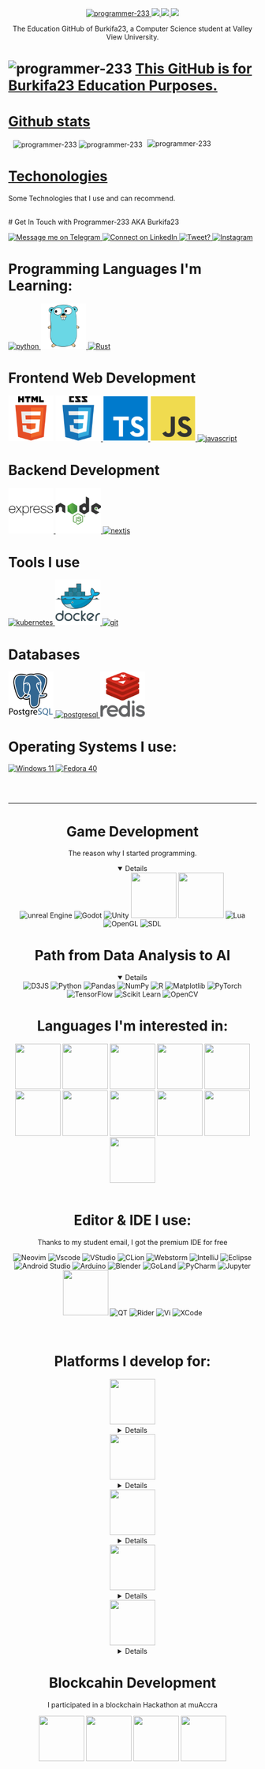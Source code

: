 
<div style="width: 100%;" align="center">
    <a target="_blank" rel="noopener noreferrer" href="https://github.com/programmer-233">
        <img src="https://img.shields.io/badge/@Programmer-233-red?logo=h&logoColor=white&style=for-the-badge" alt="programmer-233">
    </a>
    <a target="_blank" rel="noopener noreferrer" href="https://www.hannover.de">
        <img src="https://img.shields.io/badge/dynamic/json?color=green&label=Region&query=location&url=https%3A%2F%2Fapi.github.com%2Fusers%2Fprogrammer-233&style=for-the-badge" />
    </a>
    <a target="_blank" rel="noopener noreferrer" href="https://github.com/programmer-233?tab=followers">
        <img src="https://komarev.com/ghpvc/?username=programmer-233&label=Guests&color=0e75b6&style=for-the-badge" />
    </a>
    <a target="_blank" rel="noopener noreferrer" href="https://github.com/programmer-233">
        <img src="https://img.shields.io/badge/dynamic/json?color=orange&label=Followers&query=followers&suffix=x&url=https%3A%2F%2Fapi.github.com%2Fusers%2Fprogrammer-233&style=for-the-badge" />
    </a>
</div>

<div style="width: 100%;" align="center">
    <p style="width: 100%;" align="center">The Education GitHub of Burkifa23, a Computer Science student at Valley View University.</p>
    
</div>

<h1 align="left">
    <img src="https://github.com/programmer-233.png" alt="programmer-233" height="32" />
    <u>
        This GitHub is for Burkifa23 Education Purposes.
    </u>
</h1>
<h1 align="left"><u>Github stats</u></h1>

<img align="right" style="width: 44%; display: inline-block;" src="https://github-readme-stats.vercel.app/api/top-langs?username=programmer-233&show_icons=true&locale=en&layout=compact&theme=onedark" alt="programmer-233" />




<p align="center" style="width: 100%;">
    <span style="width: 100%;">
        <img align="center" style="width: 49%;" src="https://github-readme-streak-stats.herokuapp.com/?user=programmer-233&theme=onedark" alt="programmer-233" />
        <img align="center" style="width: 49%;" src="https://github-readme-stats.vercel.app/api?username=programmer-233&show_icons=true&locale=en&theme=onedark" alt="programmer-233" />
    </span>
</p>


<h1 align="left"><u>Techonologies</u></h1>

Some Technologies that I use and can recommend.

<br>
# Get In Touch with Programmer-233 AKA Burkifa23

<p aligned="center">
    <a href="https://telegram.me/Burkifa23">
        <img src="https://img.icons8.com/?size=100&id=F4ZPUh2Mk5tk&format=png&color=000000" height="64" width="64" alt="Message me on Telegram" />
    </a>     
    <a href="www.linkedin.com/in/frank-kwizera-mugwaneza">
        <img src="https://cdn.jsdelivr.net/gh/devicons/devicon@latest/icons/linkedin/linkedin-original.svg" height="64" width="64" alt="Connect on LinkedIn"/>
    </a>
    <a href="https://x.com/burkifa23">
        <img src="https://cdn.jsdelivr.net/gh/devicons/devicon@latest/icons/twitter/twitter-original.svg" height="64" width="64" alt="Tweet?"/>
    </a>
    <a href="https://www.instagram.com/frank.2.played_it/">
        <img src='https://img.icons8.com/?size=100&id=32309&format=png&color=000000' height="64" width="64" alt="Instagram" />
    </a>
</p>


# Programming Languages I'm Learning:
<p>    
    <a href="https://python.org" target="_blank">
    <img src="https://cdn.jsdelivr.net/gh/devicons/devicon@latest/icons/python/python-original-wordmark.svg" alt="python"
    width="92" height="92" />
    </a>
    <a href="https://golang.org" target="_blank">
    <img src="https://raw.githubusercontent.com/devicons/devicon/master/icons/go/go-original.svg" alt="go"
    width="92" height="92" />
    </a>
    <a href="https://www.rust-lang.org/" target="_blank">
    <img src="https://cdn.jsdelivr.net/gh/devicons/devicon@latest/icons/rust/rust-original.svg"
           alt="Rust" width="92" height="92" />
    </a>

</p>

# Frontend Web Development
<p align="left>
    <a href="https://www.w3.org/html/" target="_blank">
    <img src="https://raw.githubusercontent.com/devicons/devicon/master/icons/html5/html5-original-wordmark.svg"
    alt="html5" width="92" height="92" />
    </a>
    <a href="https://www.w3schools.com/css/" target="_blank">
    <img src="https://raw.githubusercontent.com/devicons/devicon/master/icons/css3/css3-original-wordmark.svg"
    alt="css3" width="92" height="92" />
    </a>
    <a href="https://www.typescriptlang.org/" target="_blank">
    <img src="https://raw.githubusercontent.com/devicons/devicon/master/icons/typescript/typescript-original.svg"
    alt="typescript" width="92" height="92" />
    </a>
    <a href="https://developer.mozilla.org/en-US/docs/Web/JavaScript" target="_blank">
    <img src="https://raw.githubusercontent.com/devicons/devicon/master/icons/javascript/javascript-original.svg"
    alt="javascript" width="92" height="92" />
    </a>
    <a href="https://developer.mozilla.org/en-US/docs/Web/JavaScript" target="_blank">
    <img src="https://cdn.jsdelivr.net/gh/devicons/devicon@latest/icons/react/react-original.svg"          
    alt="javascript" width="92" height="92" />
    </a>
</p>

# Backend Development
<p align="left">
    <a href="https://expressjs.com" target="_blank">
    <img src="https://raw.githubusercontent.com/devicons/devicon/master/icons/express/express-original-wordmark.svg"
    alt="express" width="92" height="92" />
    </a>
    <a href="https://nodejs.org" target="_blank">
    <img src="https://raw.githubusercontent.com/devicons/devicon/master/icons/nodejs/nodejs-original-wordmark.svg"
    alt="nodejs" width="92" height="92" />
    </a>
    <a href="https://nodejs.org" target="_blank">
    <img src="https://cdn.jsdelivr.net/gh/devicons/devicon@latest/icons/nextjs/nextjs-original-wordmark.svg"          
    alt="nextjs" width="92" height="92" />
    </a>
</p>

# Tools I use
<p align='left'>
    <a href="https://kubernetes.io" target="_blank">
    <img src="https://www.vectorlogo.zone/logos/kubernetes/kubernetes-icon.svg" alt="kubernetes" width="92"
    height="92" />
    </a>
    <a href="https://www.docker.com/" target="_blank">
    <img src="https://raw.githubusercontent.com/devicons/devicon/master/icons/docker/docker-original-wordmark.svg"
    alt="docker" width="92" height="92" />
    </a>
    <a href="https://git-scm.com/" target="_blank">
    <img src="https://www.vectorlogo.zone/logos/git-scm/git-scm-icon.svg" alt="git" width="92" height="92" />
    </a>
</p>  

# Databases
<p>    
    <a href="https://www.postgresql.org" target="_blank">
    <img src="https://raw.githubusercontent.com/devicons/devicon/master/icons/postgresql/postgresql-original-wordmark.svg"
    alt="postgresql" width="92" height="92" />
    </a>
    <a href="https://www.mysql.com/" target="_blank">
    <img src="https://cdn.jsdelivr.net/gh/devicons/devicon@latest/icons/mysql/mysql-original-wordmark.svg"
              alt="postgresql" width="92" height="92" />
    </a>
    <a href="https://redis.io" target="_blank">
    <img src="https://raw.githubusercontent.com/devicons/devicon/master/icons/redis/redis-original-wordmark.svg"
    alt="redis" width="92" height="92" />
    </a>
</p>


# Operating Systems I use:
<p>
    <a href="https://www.linux.org/" target="_blank">
    <img src="https://cdn.jsdelivr.net/gh/devicons/devicon@latest/icons/windows11/windows11-original-wordmark.svg"          
          alt="Windows 11"
    width="92" height="92" />
    </a>
    <a href="https://fedoraproject.org/" target="_blank">
    <img src="https://cdn.jsdelivr.net/gh/devicons/devicon@latest/icons/fedora/fedora-original.svg"
           alt="Fedora 40"
    width="92" height="92" />
    </a>
</p>

<!--
<h1 align="left"><u>Contact me</u></h1>
<table>
    <tbody>
        <tr>
            <td width="92px">
                <img align="center" src=https://img.icons8.com/?size=100&id=F4ZPUh2Mk5tk&format=png&color=000000 height="64" width="64" alt="D" />
            </td>
            <td width="100px" align="center"><a href="https://telegram.me/Burkifa23" target="blank">Telegram<br><i>(Burkifa23)</i></a></td>
            <td>You can reach me here.</td>
        </tr>
        <tr>
            <td width="92px">
                <img align='center' src='https://img.icons8.com/?size=100&id=32309&format=png&color=000000' height="64" width="64" alt="D" />
            </td>
            <td width="100px" align="center"><a href="https://www.instagram.com/frank.2.played_it/" target="blank">Instagram<br><i>(frank.2.played_it)</i></a></td>
            <td>Or here also reach me here.</td>
        </tr>
    </tbody>
</table>
-->



<br><br>
<hr>

<div align="center">
        <h1><b>Game Development</b></h1>
        <p>The reason why I started programming.</p>
            <details open="">
                <img src="https://cdn.jsdelivr.net/gh/devicons/devicon@latest/icons/unrealengine/unrealengine-original-wordmark.svg" height="92" width="92" alt="unreal Engine"/>
                <img src="https://cdn.jsdelivr.net/gh/devicons/devicon@latest/icons/godot/godot-original-wordmark.svg" height="92" width="92" alt="Godot"/>
                <img src="https://cdn.jsdelivr.net/gh/devicons/devicon@latest/icons/unity/unity-original-wordmark.svg" height="92" width="92" alt="Unity"/>
                <img src="https://cdn.jsdelivr.net/gh/devicons/devicon@latest/icons/cplusplus/cplusplus-original.svg" height="92" width="92"/>
                <img src="https://cdn.jsdelivr.net/gh/devicons/devicon@latest/icons/csharp/csharp-original.svg" height="92" width="92"/>          
                <img src="https://cdn.jsdelivr.net/gh/devicons/devicon@latest/icons/lua/lua-original.svg" height="92" width="92" alt="Lua"/>
                <img src="https://cdn.jsdelivr.net/gh/devicons/devicon@latest/icons/opengl/opengl-plain.svg" height="92" width="92" alt="OpenGL"/>
                <img src="https://cdn.jsdelivr.net/gh/devicons/devicon@latest/icons/sdl/sdl-original.svg" height="92" width="92" alt="SDL"/>    
            </details>
    </div>
    <div align="center">
        <h1><b>Path from Data Analysis to AI</b></h1>
        <details open="">  
            <img src="https://cdn.jsdelivr.net/gh/devicons/devicon@latest/icons/d3js/d3js-original.svg" height="92" width="92" alt="D3JS"/>
            <img src="https://cdn.jsdelivr.net/gh/devicons/devicon@latest/icons/python/python-original-wordmark.svg" height="92" width="92" alt="Python"/>
            <img src="https://cdn.jsdelivr.net/gh/devicons/devicon@latest/icons/pandas/pandas-original-wordmark.svg" height="92" width="92" alt="Pandas"/>  
            <img src="https://cdn.jsdelivr.net/gh/devicons/devicon@latest/icons/numpy/numpy-original-wordmark.svg" height="92" width="92" alt="NumPy"/>
            <img src="https://cdn.jsdelivr.net/gh/devicons/devicon@latest/icons/r/r-original.svg" height="92" width="92" alt="R"/> 
            <img src="https://cdn.jsdelivr.net/gh/devicons/devicon@latest/icons/matplotlib/matplotlib-original.svg" height="92" width="92"alt="Matplotlib"/>
            <img src="https://cdn.jsdelivr.net/gh/devicons/devicon@latest/icons/pytorch/pytorch-original-wordmark.svg" height="92" width="92" alt="PyTorch"/>
            <img src="https://cdn.jsdelivr.net/gh/devicons/devicon@latest/icons/tensorflow/tensorflow-original-wordmark.svg" height="92" width="92" alt="TensorFlow"/>
            <img src="https://cdn.jsdelivr.net/gh/devicons/devicon@latest/icons/scikitlearn/scikitlearn-original.svg" height="92" width="92" alt="Scikit Learn"/>
            <img src="https://cdn.jsdelivr.net/gh/devicons/devicon@latest/icons/opencv/opencv-original-wordmark.svg" height="92" width="92" alt="OpenCV"/>
        </details>
    </div>  
    <div align="center">
        <h1>Languages I'm interested in:</h1>
        <img src="https://cdn.jsdelivr.net/gh/devicons/devicon@latest/icons/python/python-original-wordmark.svg" height="92" width="92"/>
        <img src="https://cdn.jsdelivr.net/gh/devicons/devicon@latest/icons/java/java-original-wordmark.svg" height="92" width="92"/>                    
        <img src="https://cdn.jsdelivr.net/gh/devicons/devicon@latest/icons/cplusplus/cplusplus-original.svg" height="92" width="92"/>
        <img src="https://cdn.jsdelivr.net/gh/devicons/devicon@latest/icons/go/go-original-wordmark.svg" height="92" width="92"/>          
        <img src="https://cdn.jsdelivr.net/gh/devicons/devicon@latest/icons/c/c-original.svg" height="92" width="92"/>
        <img src="https://cdn.jsdelivr.net/gh/devicons/devicon@latest/icons/nim/nim-original-wordmark.svg" height="92" width="92"/>
        <img src="https://cdn.jsdelivr.net/gh/devicons/devicon@latest/icons/rust/rust-original.svg" height="92" width="92"/>
        <img src="https://cdn.jsdelivr.net/gh/devicons/devicon@latest/icons/zig/zig-original-wordmark.svg" height="92" width="92"/>
        <img src="https://cdn.jsdelivr.net/gh/devicons/devicon@latest/icons/fortran/fortran-original.svg" height="92" width="92"/>
        <img src="https://cdn.jsdelivr.net/gh/devicons/devicon@latest/icons/r/r-original.svg" height="92" width="92"/>
        <img src="https://cdn.jsdelivr.net/gh/devicons/devicon@latest/icons/scala/scala-original-wordmark.svg" height="92" width="92"/>
    </div>
    <br>
    <div align="center">
        <h1>Editor & IDE I use:</h1>
        <p>Thanks to my student email, I got the premium IDE for free</p>
        <img src="https://cdn.jsdelivr.net/gh/devicons/devicon@latest/icons/neovim/neovim-original-wordmark.svg" height="92" width="92" alt="Neovim"/>
        <img src="https://cdn.jsdelivr.net/gh/devicons/devicon@latest/icons/vscode/vscode-original-wordmark.svg" height="92" width="92" alt="Vscode"/>
        <img src="https://cdn.jsdelivr.net/gh/devicons/devicon@latest/icons/visualstudio/visualstudio-original.svg" height="92" width="92" alt="VStudio"/>
        <img src="https://cdn.jsdelivr.net/gh/devicons/devicon@latest/icons/clion/clion-original.svg" height="92" width="92" alt="CLion"/>
        <img src="https://cdn.jsdelivr.net/gh/devicons/devicon@latest/icons/webstorm/webstorm-original.svg" height="92" width="92" alt="Webstorm"/>
        <img src="https://cdn.jsdelivr.net/gh/devicons/devicon@latest/icons/intellij/intellij-original.svg" height="92" width="92" alt="IntelliJ"/>
        <img src="https://cdn.jsdelivr.net/gh/devicons/devicon@latest/icons/eclipse/eclipse-original-wordmark.svg" height="92" width="92" alt="Eclipse"/>
        <img src="https://cdn.jsdelivr.net/gh/devicons/devicon@latest/icons/androidstudio/androidstudio-original-wordmark.svg" height="92" width="92" alt="Android Studio"/>
        <img src="https://cdn.jsdelivr.net/gh/devicons/devicon@latest/icons/arduino/arduino-original-wordmark.svg" height="92" width="92" alt="Arduino"/>
        <img src="https://cdn.jsdelivr.net/gh/devicons/devicon@latest/icons/blender/blender-original-wordmark.svg" height="92" width="92" alt="Blender"/>
        <img src="https://cdn.jsdelivr.net/gh/devicons/devicon@latest/icons/goland/goland-original.svg" height="92" width="92" alt="GoLand"/>
        <img src="https://cdn.jsdelivr.net/gh/devicons/devicon@latest/icons/pycharm/pycharm-original.svg" height="92" width="92" alt="PyCharm"/>
        <img src="https://cdn.jsdelivr.net/gh/devicons/devicon@latest/icons/jupyter/jupyter-original-wordmark.svg" width="92" alt="Jupyter"/>  
        <img src="https://cdn.jsdelivr.net/gh/devicons/devicon@latest/icons/anaconda/anaconda-original-wordmark.svg" height="92" width="92"/>          
        <img src="https://cdn.jsdelivr.net/gh/devicons/devicon@latest/icons/qt/qt-original.svg" height="92" width="92" alt="QT"/>
        <img src="https://cdn.jsdelivr.net/gh/devicons/devicon@latest/icons/rider/rider-original.svg" height="92" width="92" alt="Rider"/>
        <img src="https://cdn.jsdelivr.net/gh/devicons/devicon@latest/icons/vim/vim-original.svg" height="92" width="92" alt="Vi"/>
        <img src="https://cdn.jsdelivr.net/gh/devicons/devicon@latest/icons/xcode/xcode-original.svg" height="92" width="92" alt="XCode"/>
    </div>
    <br>
    <br>
    <div align="center">
        <h1>Platforms I develop for:</h1>
            <img src="https://img.icons8.com/?size=100&id=1349&format=png&color=000000" height="92" width="92"/>
            <details closed="">            
                <img src="https://cdn.jsdelivr.net/gh/devicons/devicon@latest/icons/wordpress/wordpress-original.svg" height="92" width="92"/>          
                <img src="https://cdn.jsdelivr.net/gh/devicons/devicon@latest/icons/figma/figma-original.svg" height="92" width="92"/>                     
                <img src="https://cdn.jsdelivr.net/gh/devicons/devicon@latest/icons/html5/html5-original-wordmark.svg" height="92" width="92"/>
                <img src="https://cdn.jsdelivr.net/gh/devicons/devicon@latest/icons/css3/css3-original-wordmark.svg" height="92" width="92"/>              
                <img src="https://cdn.jsdelivr.net/gh/devicons/devicon@latest/icons/bootstrap/bootstrap-original-wordmark.svg" height="92" width="92"/>
                <img src="https://cdn.jsdelivr.net/gh/devicons/devicon@latest/icons/javascript/javascript-original.svg" height="92" width="92"/>
                <img src="https://cdn.jsdelivr.net/gh/devicons/devicon@latest/icons/jquery/jquery-original-wordmark.svg" height="92" width="92"/>
                <img src="https://cdn.jsdelivr.net/gh/devicons/devicon@latest/icons/nodejs/nodejs-original-wordmark.svg" height="92" width="92"/>
                <img src="https://cdn.jsdelivr.net/gh/devicons/devicon@latest/icons/npm/npm-original-wordmark.svg" height="92" width="92"/>
                <img src="https://cdn.jsdelivr.net/gh/devicons/devicon@latest/icons/react/react-original-wordmark.svg" height="92" width="92"/>
                <img src="https://cdn.jsdelivr.net/gh/devicons/devicon@latest/icons/redux/redux-original.svg" height="92" width="92"/>
                <img src="https://cdn.jsdelivr.net/gh/devicons/devicon@latest/icons/redis/redis-original-wordmark.svg" height="92" width="92"/>
                <img src="https://cdn.jsdelivr.net/gh/devicons/devicon@latest/icons/tailwindcss/tailwindcss-original-wordmark.svg" height="92" width="92"/>
                <img src="https://cdn.jsdelivr.net/gh/devicons/devicon@latest/icons/nextjs/nextjs-original-wordmark.svg" height="92" width="92"/>
                <img src="https://cdn.jsdelivr.net/gh/devicons/devicon@latest/icons/mongodb/mongodb-original-wordmark.svg" height="92" width="92"/>
                <img src="https://cdn.jsdelivr.net/gh/devicons/devicon@latest/icons/express/express-original-wordmark.svg" height="92" width="92"/>
                <img src="https://cdn.jsdelivr.net/gh/devicons/devicon@latest/icons/vercel/vercel-original-wordmark.svg" height="92" width="92"/>
                <img src="https://cdn.jsdelivr.net/gh/devicons/devicon@latest/icons/typescript/typescript-original.svg" height="92" width="92"/>
                <img src="https://cdn.jsdelivr.net/gh/devicons/devicon@latest/icons/adonisjs/adonisjs-original.svg" height="92" width="92"/>
                <img src="https://cdn.jsdelivr.net/gh/devicons/devicon@latest/icons/angular/angular-original-wordmark.svg" height="92" width="92"/>
                <img src="https://cdn.jsdelivr.net/gh/devicons/devicon@latest/icons/vuejs/vuejs-original-wordmark.svg" height="92" width="92"/>
                <img src="https://cdn.jsdelivr.net/gh/devicons/devicon@latest/icons/nuxtjs/nuxtjs-original-wordmark.svg" height="92" width="92"/>
                <img src="https://cdn.jsdelivr.net/gh/devicons/devicon@latest/icons/svelte/svelte-original.svg" height="92" width="92"/>
                <img src="https://cdn.jsdelivr.net/gh/devicons/devicon@latest/icons/backbonejs/backbonejs-original-wordmark.svg" height="92" width="92"/>
                <img src="https://cdn.jsdelivr.net/gh/devicons/devicon@latest/icons/bun/bun-original.svg" height="92" width="92"/>
                <img src="https://cdn.jsdelivr.net/gh/devicons/devicon@latest/icons/denojs/denojs-original-wordmark.svg" height="92" width="92"/>          
                <img src="https://cdn.jsdelivr.net/gh/devicons/devicon@latest/icons/eslint/eslint-original-wordmark.svg" height="92" width="92"/>  
                <img src="https://cdn.jsdelivr.net/gh/devicons/devicon@latest/icons/vitejs/vitejs-original.svg" height="92" width="92"/>                    
                <img src="https://cdn.jsdelivr.net/gh/devicons/devicon@latest/icons/qwik/qwik-original-wordmark.svg" height="92" width="92"/>          
                <img src="https://cdn.jsdelivr.net/gh/devicons/devicon@latest/icons/solidjs/solidjs-original.svg" height="92" width="92"/>          
                <img src="https://cdn.jsdelivr.net/gh/devicons/devicon@latest/icons/gatsby/gatsby-original-wordmark.svg" height="92" width="92"/>          
                <img src="https://cdn.jsdelivr.net/gh/devicons/devicon@latest/icons/sentry/sentry-original-wordmark.svg" height="92" width="92"/>          
                <img src="https://cdn.jsdelivr.net/gh/devicons/devicon@latest/icons/sanity/sanity-original.svg" height="92" width="92"/>          
                <img src="https://cdn.jsdelivr.net/gh/devicons/devicon@latest/icons/ruby/ruby-original-wordmark.svg" height="92" width="92"/>
                <img src="https://cdn.jsdelivr.net/gh/devicons/devicon@latest/icons/rails/rails-original-wordmark.svg" height="92" width="92"/>          
                <img src="https://cdn.jsdelivr.net/gh/devicons/devicon@latest/icons/d3js/d3js-original.svg" height="92" width="92"/>          
                <img src="https://cdn.jsdelivr.net/gh/devicons/devicon@latest/icons/threejs/threejs-original.svg" height="92" width="92"/>  
                <img src="https://cdn.jsdelivr.net/gh/devicons/devicon@latest/icons/p5js/p5js-original.svg" height="92" width="92"/>                    
                <img src="https://cdn.jsdelivr.net/gh/devicons/devicon@latest/icons/postman/postman-original.svg" height="92" width="92"/>          
                <img src="https://cdn.jsdelivr.net/gh/devicons/devicon@latest/icons/wasm/wasm-original-wordmark.svg" height="92" width="92"/>  
                <img src="https://cdn.jsdelivr.net/gh/devicons/devicon@latest/icons/rust/rust-original.svg" height="92" width="92"/>  
                <img src="https://cdn.jsdelivr.net/gh/devicons/devicon@latest/icons/go/go-original-wordmark.svg" height="92" width="92"/>          
                <img src="https://cdn.jsdelivr.net/gh/devicons/devicon@latest/icons/csharp/csharp-original.svg" height="92" width="92"/>          
                <img src="https://cdn.jsdelivr.net/gh/devicons/devicon@latest/icons/dot-net/dot-net-original-wordmark.svg" height="92" width="92"/>          
                <img src="https://cdn.jsdelivr.net/gh/devicons/devicon@latest/icons/blazor/blazor-original.svg" height="92" width="92"/>                   
                <img src="https://cdn.jsdelivr.net/gh/devicons/devicon@latest/icons/python/python-original-wordmark.svg" height="92" width="92"/>
                <img src="https://cdn.jsdelivr.net/gh/devicons/devicon@latest/icons/streamlit/streamlit-original-wordmark.svg" height="92" width="92"/>  
                <img src="https://cdn.jsdelivr.net/gh/devicons/devicon@latest/icons/flask/flask-original-wordmark.svg" height="92" width="92"/>  
                <img src="https://cdn.jsdelivr.net/gh/devicons/devicon@latest/icons/django/django-plain-wordmark.svg" height="92" width="92"/>                    
                <img src="https://cdn.jsdelivr.net/gh/devicons/devicon@latest/icons/php/php-original.svg" height="92" width="92"/>          
                <img src="https://cdn.jsdelivr.net/gh/devicons/devicon@latest/icons/laravel/laravel-original-wordmark.svg" height="92" width="92"/>                    
                <img src="https://cdn.jsdelivr.net/gh/devicons/devicon@latest/icons/firebase/firebase-original-wordmark.svg" height="92" width="92"/>          
                <img src="https://cdn.jsdelivr.net/gh/devicons/devicon@latest/icons/supabase/supabase-original.svg" height="92" width="92"/>          
                <img src="https://cdn.jsdelivr.net/gh/devicons/devicon@latest/icons/socketio/socketio-original-wordmark.svg" height="92" width="92"/>                                
                <img src="https://cdn.jsdelivr.net/gh/devicons/devicon@latest/icons/prisma/prisma-original-wordmark.svg" height="92" width="92"/>                      
                <img src="https://cdn.jsdelivr.net/gh/devicons/devicon@latest/icons/java/java-original-wordmark.svg" height="92" width="92"/>                    
                <img src="https://cdn.jsdelivr.net/gh/devicons/devicon@latest/icons/spring/spring-original-wordmark.svg" height="92" width="92"/>  
                <img src="https://cdn.jsdelivr.net/gh/devicons/devicon@latest/icons/mysql/mysql-original-wordmark.svg" height="92" width="92"/>          
                <img src="https://cdn.jsdelivr.net/gh/devicons/devicon@latest/icons/microsoftsqlserver/microsoftsqlserver-original-wordmark.svg" height="92" width="92"/>            
                <img src="https://cdn.jsdelivr.net/gh/devicons/devicon@latest/icons/json/json-original.svg" height="92" width="92"/>  
                <img src="https://cdn.jsdelivr.net/gh/devicons/devicon@latest/icons/graphql/graphql-plain-wordmark.svg" height="92" width="92"/>                    
                <img src="https://cdn.jsdelivr.net/gh/devicons/devicon@latest/icons/neo4j/neo4j-original-wordmark.svg" height="92" width="92"/>                                         
            </details>
            <img src="https://cdn.jsdelivr.net/gh/devicons/devicon@latest/icons/android/android-plain-wordmark.svg" height="92" width="92"/>
                <details closed="">
                    <img src="https://cdn.jsdelivr.net/gh/devicons/devicon@latest/icons/java/java-original-wordmark.svg" height="92" width="92"/>                    
                    <img src="https://cdn.jsdelivr.net/gh/devicons/devicon@latest/icons/figma/figma-original.svg" height="92" width="92"/>
                    <img src="https://cdn.jsdelivr.net/gh/devicons/devicon@latest/icons/xml/xml-original.svg" height="92" width="92"/>          
                    <img src="https://cdn.jsdelivr.net/gh/devicons/devicon@latest/icons/groovy/groovy-original.svg" height="92" width="92"/>                  
                    <img src="https://cdn.jsdelivr.net/gh/devicons/devicon@latest/icons/gradle/gradle-original-wordmark.svg" height="92" width="92"/>                            
                    <img src="https://cdn.jsdelivr.net/gh/devicons/devicon@latest/icons/jetpackcompose/jetpackcompose-original.svg" height="92" width="92"/>                          
                    <img src="https://cdn.jsdelivr.net/gh/devicons/devicon@latest/icons/kotlin/kotlin-original.svg" height="92" width="92"/>                            
                    <img src="https://cdn.jsdelivr.net/gh/devicons/devicon@latest/icons/ktor/ktor-original-wordmark.svg" height="92" width="92"/>          
                    <img src="https://cdn.jsdelivr.net/gh/devicons/devicon@latest/icons/dart/dart-original-wordmark.svg" height="92" width="92"/>                                    
                    <img src="https://cdn.jsdelivr.net/gh/devicons/devicon@latest/icons/flutter/flutter-original.svg" height="92" width="92"/>                                    
                    <img src="https://cdn.jsdelivr.net/gh/devicons/devicon@latest/icons/react/react-original.svg" height="92" width="92"/>                  
                    <img src="https://cdn.jsdelivr.net/gh/devicons/devicon@latest/icons/sqlite/sqlite-original-wordmark.svg" height="92" width="92"/>          
                    <img src="https://cdn.jsdelivr.net/gh/devicons/devicon@latest/icons/firebase/firebase-original-wordmark.svg" height="92" width="92"/>
                    <img src="https://cdn.jsdelivr.net/gh/devicons/devicon@latest/icons/mysql/mysql-original-wordmark.svg" height="92" width="92"/>
                    <img src="https://cdn.jsdelivr.net/gh/devicons/devicon@latest/icons/postgresql/postgresql-original-wordmark.svg" height="92" width="92"/>          
                    <img src="https://cdn.jsdelivr.net/gh/devicons/devicon@latest/icons/supabase/supabase-original-wordmark.svg" height="92" width="92"/>                  
                    <img src="https://cdn.jsdelivr.net/gh/devicons/devicon@latest/icons/unity/unity-original-wordmark.svg" height="92" width="92"/>          
                </details>
            <img src="https://cdn.jsdelivr.net/gh/devicons/devicon@latest/icons/windows11/windows11-original.svg" height="92" width="92"/>
                    <details closed="">
                        <img src="https://cdn.jsdelivr.net/gh/devicons/devicon@latest/icons/cplusplus/cplusplus-original.svg" height="92" width="92"/>
                        <img src="https://cdn.jsdelivr.net/gh/devicons/devicon@latest/icons/c/c-original.svg" height="92" width="92"/>
                        <img src="https://cdn.jsdelivr.net/gh/devicons/devicon@latest/icons/qt/qt-original.svg" height="92" width="92" alt="QT"/>
                        <img src="https://cdn.jsdelivr.net/gh/devicons/devicon@latest/icons/nim/nim-original-wordmark.svg" height="92" width="92"/>
                        <img src="https://cdn.jsdelivr.net/gh/devicons/devicon@latest/icons/rust/rust-original.svg" height="92" width="92"/>                        
                        <img src="https://cdn.jsdelivr.net/gh/devicons/devicon@latest/icons/tauri/tauri-original-wordmark.svg" height="92" width="92"/>          
                        <img src="https://cdn.jsdelivr.net/gh/devicons/devicon@latest/icons/zig/zig-original-wordmark.svg" height="92" width="92"/>
                        <img src="https://cdn.jsdelivr.net/gh/devicons/devicon@latest/icons/python/python-original-wordmark.svg" height="92" width="92"/>
                        <img src="https://cdn.jsdelivr.net/gh/devicons/devicon@latest/icons/streamlit/streamlit-original-wordmark.svg" height="92" width="92"/>  
                        <img src="https://cdn.jsdelivr.net/gh/devicons/devicon@latest/icons/dart/dart-original-wordmark.svg" height="92" width="92"/>
                        <img src="https://cdn.jsdelivr.net/gh/devicons/devicon@latest/icons/flutter/flutter-original.svg" height="92" width="92"/>
                        <img src="https://cdn.jsdelivr.net/gh/devicons/devicon@latest/icons/electron/electron-original.svg" height="92" width="92"/>
                        <img src="https://cdn.jsdelivr.net/gh/devicons/devicon@latest/icons/react/react-original.svg" height="92" width="92"/>          
                        <img src="https://cdn.jsdelivr.net/gh/devicons/devicon@latest/icons/sqlite/sqlite-original-wordmark.svg" height="92" width="92"/>          
                        <img src="https://cdn.jsdelivr.net/gh/devicons/devicon@latest/icons/firebase/firebase-original-wordmark.svg" height="92" width="92"/>
                        <img src="https://cdn.jsdelivr.net/gh/devicons/devicon@latest/icons/postgresql/postgresql-original-wordmark.svg" height="92" width="92"/>          
                        <img src="https://cdn.jsdelivr.net/gh/devicons/devicon@latest/icons/supabase/supabase-original-wordmark.svg" height="92" width="92"/>                        
                        <img src="https://cdn.jsdelivr.net/gh/devicons/devicon@latest/icons/microsoftsqlserver/microsoftsqlserver-original-wordmark.svg" height="92" width="92"/>          
                        <img src="https://cdn.jsdelivr.net/gh/devicons/devicon@latest/icons/mysql/mysql-original-wordmark.svg" height="92" width="92"/>
                </details>
            <img src="https://cdn.jsdelivr.net/gh/devicons/devicon@latest/icons/apple/apple-original.svg" height="92" width="92"/>
                <details closed="">
                    <img src="https://cdn.jsdelivr.net/gh/devicons/devicon@latest/icons/swift/swift-original-wordmark.svg" height="92" width="92"/>
                    <img src="https://cdn.jsdelivr.net/gh/devicons/devicon@latest/icons/dart/dart-original-wordmark.svg" height="92" width="92"/>
                    <img src="https://cdn.jsdelivr.net/gh/devicons/devicon@latest/icons/flutter/flutter-original.svg" height="92" width="92"/>
                    <img src="https://cdn.jsdelivr.net/gh/devicons/devicon@latest/icons/electron/electron-original.svg" height="92" width="92"/>
                    <img src="https://cdn.jsdelivr.net/gh/devicons/devicon@latest/icons/react/react-original.svg" height="92" width="92"/>          
                    <img src="https://cdn.jsdelivr.net/gh/devicons/devicon@latest/icons/sqlite/sqlite-original-wordmark.svg" height="92" width="92"/>          
                    <img src="https://cdn.jsdelivr.net/gh/devicons/devicon@latest/icons/firebase/firebase-original-wordmark.svg" height="92" width="92"/>                                    
                    <img src="https://cdn.jsdelivr.net/gh/devicons/devicon@latest/icons/postgresql/postgresql-original-wordmark.svg" height="92" width="92"/>
                    <img src="https://cdn.jsdelivr.net/gh/devicons/devicon@latest/icons/mysql/mysql-original-wordmark.svg" height="92" width="92"/>
                    <img src="https://cdn.jsdelivr.net/gh/devicons/devicon@latest/icons/supabase/supabase-original-wordmark.svg" height="92" width="92"/>                  
                </details>
            <img src="https://cdn.jsdelivr.net/gh/devicons/devicon@latest/icons/linux/linux-original.svg" height="92" width="92"/>
                <details closed="">
                        <img src="https://cdn.jsdelivr.net/gh/devicons/devicon@latest/icons/cplusplus/cplusplus-original.svg" height="92" width="92"/>
                        <img src="https://cdn.jsdelivr.net/gh/devicons/devicon@latest/icons/c/c-original.svg" height="92" width="92"/>
                        <img src="https://cdn.jsdelivr.net/gh/devicons/devicon@latest/icons/qt/qt-original.svg" height="92" width="92" alt="QT"/>
                        <img src="https://cdn.jsdelivr.net/gh/devicons/devicon@latest/icons/nim/nim-original-wordmark.svg" height="92" width="92"/>
                        <img src="https://cdn.jsdelivr.net/gh/devicons/devicon@latest/icons/rust/rust-original.svg" height="92" width="92"/>                        
                        <img src="https://cdn.jsdelivr.net/gh/devicons/devicon@latest/icons/tauri/tauri-original-wordmark.svg" height="92" width="92"/>          
                        <img src="https://cdn.jsdelivr.net/gh/devicons/devicon@latest/icons/zig/zig-original-wordmark.svg" height="92" width="92"/>
                        <img src="https://cdn.jsdelivr.net/gh/devicons/devicon@latest/icons/python/python-original-wordmark.svg" height="92" width="92"/>
                        <img src="https://cdn.jsdelivr.net/gh/devicons/devicon@latest/icons/streamlit/streamlit-original-wordmark.svg" height="92" width="92"/>  
                        <img src="https://cdn.jsdelivr.net/gh/devicons/devicon@latest/icons/electron/electron-original.svg" height="92" width="92"/>
                        <img src="https://cdn.jsdelivr.net/gh/devicons/devicon@latest/icons/react/react-original.svg" height="92" width="92"/>          
                        <img src="https://cdn.jsdelivr.net/gh/devicons/devicon@latest/icons/dart/dart-original-wordmark.svg" height="92" width="92"/>
                        <img src="https://cdn.jsdelivr.net/gh/devicons/devicon@latest/icons/flutter/flutter-original.svg" height="92" width="92"/>
                        <img src="https://cdn.jsdelivr.net/gh/devicons/devicon@latest/icons/sqlite/sqlite-original-wordmark.svg" height="92" width="92"/>          
                        <img src="https://cdn.jsdelivr.net/gh/devicons/devicon@latest/icons/firebase/firebase-original-wordmark.svg" height="92" width="92"/>                                 
                        <img src="https://cdn.jsdelivr.net/gh/devicons/devicon@latest/icons/postgresql/postgresql-original-wordmark.svg" height="92" width="92"/>
                        <img src="https://cdn.jsdelivr.net/gh/devicons/devicon@latest/icons/mysql/mysql-original-wordmark.svg" height="92" width="92"/>
                        <img src="https://cdn.jsdelivr.net/gh/devicons/devicon@latest/icons/supabase/supabase-original-wordmark.svg" height="92" width="92"/>
                </details>
    </div>
    <div align="center">
        <h1>Blockcahin Development</h1>
        <p>I participated in a blockchain Hackathon at muAccra</p>        
            <img src="https://cdn.jsdelivr.net/gh/devicons/devicon@latest/icons/solidity/solidity-original.svg" height="92" width="92"/>          
            <img src="https://cdn.jsdelivr.net/gh/devicons/devicon@latest/icons/cairo/cairo-original.svg" height="92" width="92"/>          
            <img src="https://cdn.jsdelivr.net/gh/devicons/devicon@latest/icons/hardhat/hardhat-original-wordmark.svg" height="92" width="92"/>
            <img src="https://cdn.jsdelivr.net/gh/devicons/devicon@latest/icons/rust/rust-original.svg" height="92" width="92"/>
    </div>

